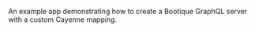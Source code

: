 An example app demonstrating how to create a Bootique GraphQL server with a custom Cayenne mapping.
